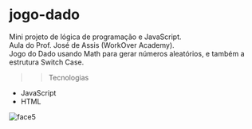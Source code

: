 # jogo-dado

Mini projeto de lógica de programação e JavaScript.<br> Aula do Prof. José de Assis (WorkOver Academy).<br>
Jogo do Dado usando Math para gerar números aleatórios, e também a estrutura Switch Case.

>>Tecnologias
- JavaScript
- HTML

![face5](https://user-images.githubusercontent.com/110698111/202316774-6962f05e-61a5-41a4-9108-ed41a85a5c08.png)
